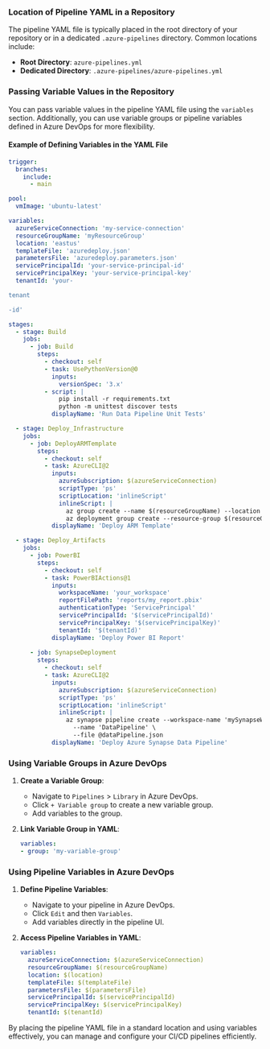 ### Location of Pipeline YAML in a Repository

The pipeline YAML file is typically placed in the root directory of your repository or in a dedicated `.azure-pipelines` directory. Common locations include:

- **Root Directory**: `azure-pipelines.yml`
- **Dedicated Directory**: `.azure-pipelines/azure-pipelines.yml`

### Passing Variable Values in the Repository

You can pass variable values in the pipeline YAML file using the `variables` section. Additionally, you can use variable groups or pipeline variables defined in Azure DevOps for more flexibility.

#### Example of Defining Variables in the YAML File

```yaml
trigger:
  branches:
    include:
      - main

pool:
  vmImage: 'ubuntu-latest'

variables:
  azureServiceConnection: 'my-service-connection'
  resourceGroupName: 'myResourceGroup'
  location: 'eastus'
  templateFile: 'azuredeploy.json'
  parametersFile: 'azuredeploy.parameters.json'
  servicePrincipalId: 'your-service-principal-id'
  servicePrincipalKey: 'your-service-principal-key'
  tenantId: 'your-

tenant

-id'

stages:
  - stage: Build
    jobs:
      - job: Build
        steps:
          - checkout: self
          - task: UsePythonVersion@0
            inputs:
              versionSpec: '3.x'
          - script: |
              pip install -r requirements.txt
              python -m unittest discover tests
            displayName: 'Run Data Pipeline Unit Tests'

  - stage: Deploy_Infrastructure
    jobs:
      - job: DeployARMTemplate
        steps:
          - checkout: self
          - task: AzureCLI@2
            inputs:
              azureSubscription: $(azureServiceConnection)
              scriptType: 'ps'
              scriptLocation: 'inlineScript'
              inlineScript: |
                az group create --name $(resourceGroupName) --location $(location)
                az deployment group create --resource-group $(resourceGroupName) --template-file $(templateFile) --parameters @$(parametersFile)
            displayName: 'Deploy ARM Template'

  - stage: Deploy_Artifacts
    jobs:
      - job: PowerBI
        steps:
          - checkout: self
          - task: PowerBIActions@1
            inputs:
              workspaceName: 'your_workspace'
              reportFilePath: 'reports/my_report.pbix'
              authenticationType: 'ServicePrincipal'
              servicePrincipalId: '$(servicePrincipalId)'
              servicePrincipalKey: '$(servicePrincipalKey)'
              tenantId: '$(tenantId)'
            displayName: 'Deploy Power BI Report'
        
      - job: SynapseDeployment
        steps:
          - checkout: self
          - task: AzureCLI@2
            inputs:
              azureSubscription: $(azureServiceConnection)
              scriptType: 'ps'
              scriptLocation: 'inlineScript'
              inlineScript: |
                az synapse pipeline create --workspace-name 'mySynapseWorkspace' \
                  --name 'DataPipeline' \
                  --file @dataPipeline.json
            displayName: 'Deploy Azure Synapse Data Pipeline'
```

### Using Variable Groups in Azure DevOps

1. **Create a Variable Group**:
   - Navigate to `Pipelines` > `Library` in Azure DevOps.
   - Click `+ Variable group` to create a new variable group.
   - Add variables to the group.

2. **Link Variable Group in YAML**:
   ```yaml
   variables:
   - group: 'my-variable-group'
   ```

### Using Pipeline Variables in Azure DevOps

1. **Define Pipeline Variables**:
   - Navigate to your pipeline in Azure DevOps.
   - Click `Edit` and then `Variables`.
   - Add variables directly in the pipeline UI.

2. **Access Pipeline Variables in YAML**:
   ```yaml
   variables:
     azureServiceConnection: $(azureServiceConnection)
     resourceGroupName: $(resourceGroupName)
     location: $(location)
     templateFile: $(templateFile)
     parametersFile: $(parametersFile)
     servicePrincipalId: $(servicePrincipalId)
     servicePrincipalKey: $(servicePrincipalKey)
     tenantId: $(tenantId)
   ```

By placing the pipeline YAML file in a standard location and using variables effectively, you can manage and configure your CI/CD pipelines efficiently.